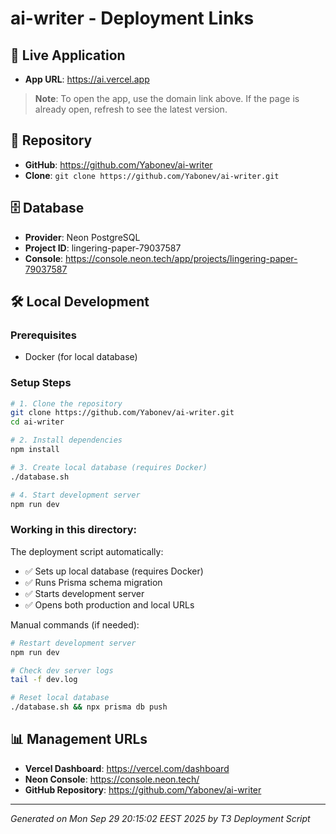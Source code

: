 # ai-writer - Deployment Links

## 🚀 Live Application

- **App URL**: https://ai.vercel.app

> **Note**: To open the app, use the domain link above. If the page is already open, refresh to see the latest version.

## 📝 Repository

- **GitHub**: https://github.com/Yabonev/ai-writer
- **Clone**: `git clone https://github.com/Yabonev/ai-writer.git`

## 🗄️ Database

- **Provider**: Neon PostgreSQL
- **Project ID**: lingering-paper-79037587
- **Console**: https://console.neon.tech/app/projects/lingering-paper-79037587

## 🛠️ Local Development

### Prerequisites

- Docker (for local database)

### Setup Steps

```bash
# 1. Clone the repository
git clone https://github.com/Yabonev/ai-writer.git
cd ai-writer

# 2. Install dependencies
npm install

# 3. Create local database (requires Docker)
./database.sh

# 4. Start development server
npm run dev
```

### Working in this directory:

The deployment script automatically:

- ✅ Sets up local database (requires Docker)
- ✅ Runs Prisma schema migration
- ✅ Starts development server
- ✅ Opens both production and local URLs

Manual commands (if needed):

```bash
# Restart development server
npm run dev

# Check dev server logs
tail -f dev.log

# Reset local database
./database.sh && npx prisma db push
```

## 📊 Management URLs

- **Vercel Dashboard**: https://vercel.com/dashboard
- **Neon Console**: https://console.neon.tech/
- **GitHub Repository**: https://github.com/Yabonev/ai-writer

---

_Generated on Mon Sep 29 20:15:02 EEST 2025 by T3 Deployment Script_
